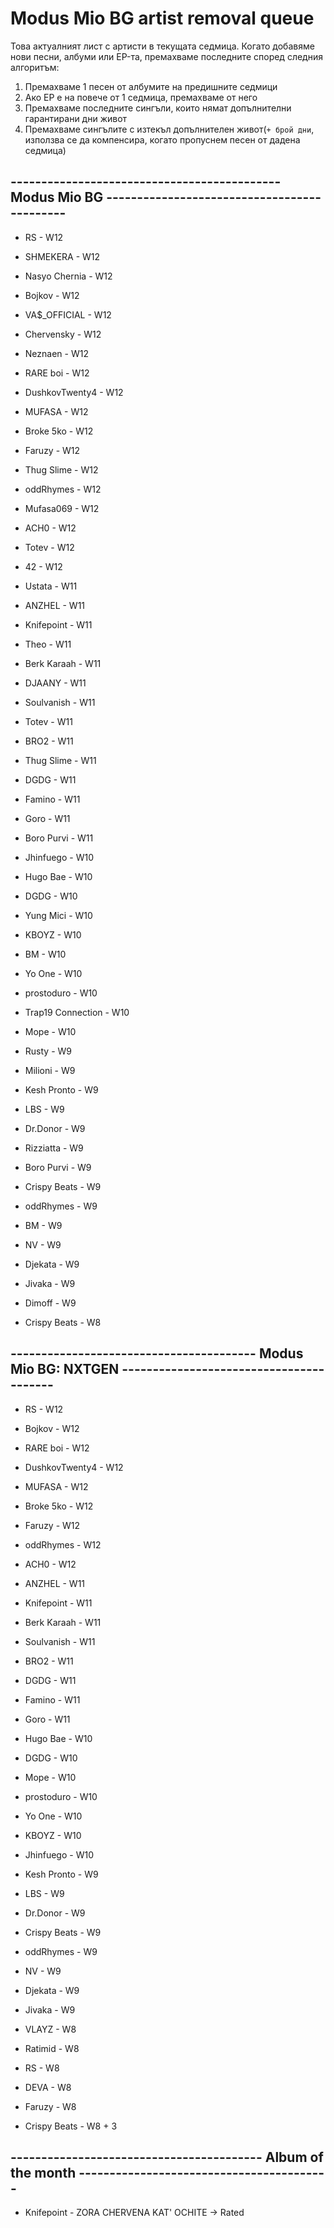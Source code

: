 # Modus Mio BG artist removal queue
Това актуалният лист с артисти в текущата седмица. Когато добавяме нови песни, албуми или EP-та, премахваме последните според следния алгоритъм:

1. Премахваме 1 песен от албумите на предишните седмици
1. Ако EP е на повече от 1 седмица, премахваме от него
1. Премахваме последните сингъли, които нямат допълнителни гарантирани дни живот
1. Премахваме сингълите с изтекъл допълнителен живот(`+ брой дни`, използва се да компенсира, когато пропуснем песен от дадена седмица)

## -------------------------------------------- Modus Mio BG --------------------------------------------

- RS - W12
- SHMEKERA - W12
- Nasyo Chernia - W12
- Bojkov - W12
- VA$\_OFFICIAL - W12
- Chervensky - W12
- Neznaen - W12
- RARE boi - W12
- DushkovTwenty4 - W12
- MUFASA - W12
- Broke 5ko - W12
- Faruzy - W12
- Thug Slime - W12
- oddRhymes - W12
- Mufasa069 - W12
- ACH0 - W12
- Totev - W12
- 42 - W12

- Ustata - W11
- ANZHEL - W11
- Knifepoint - W11
- Theo - W11
- Berk Karaah - W11
- DJAANY - W11
- Soulvanish - W11
- Totev - W11
- BRO2 - W11
- Thug Slime - W11
- DGDG - W11
- Famino - W11
- Goro - W11
- Boro Purvi - W11

- Jhinfuego - W10
- Hugo Bae - W10
- DGDG - W10
- Yung Mici - W10
- KBOYZ - W10
- BM - W10
- Yo One - W10
- prostoduro - W10
- Trap19 Connection - W10
- Mope - W10

- Rusty - W9
- Milioni - W9
- Kesh Pronto - W9
- LBS - W9
- Dr.Donor - W9
- Rizziatta - W9
- Boro Purvi - W9
- Crispy Beats - W9
- oddRhymes - W9
- BM - W9
- NV - W9
- Djekata - W9
- Jivaka - W9
- Dimoff - W9

- Crispy Beats - W8

## ---------------------------------------- Modus Mio BG: NXTGEN ----------------------------------------

- RS - W12
- Bojkov - W12
- RARE boi - W12
- DushkovTwenty4 - W12
- MUFASA - W12
- Broke 5ko - W12
- Faruzy - W12
- oddRhymes - W12
- ACH0 - W12

- ANZHEL - W11
- Knifepoint - W11
- Berk Karaah - W11
- Soulvanish - W11
- BRO2 - W11
- DGDG - W11
- Famino - W11
- Goro - W11

- Hugo Bae - W10
- DGDG - W10
- Mope - W10
- prostoduro - W10
- Yo One - W10
- KBOYZ - W10
- Jhinfuego - W10

- Kesh Pronto - W9
- LBS - W9
- Dr.Donor - W9
- Crispy Beats - W9
- oddRhymes - W9
- NV - W9
- Djekata - W9
- Jivaka - W9

- VLAYZ - W8
- Ratimid - W8
- RS - W8
- DEVA - W8
- Faruzy - W8
- Crispy Beats - W8 + 3

## ----------------------------------------- Album of the month -----------------------------------------

- Knifepoint - ZORA CHERVENA KAT' OCHITE -> Rated
